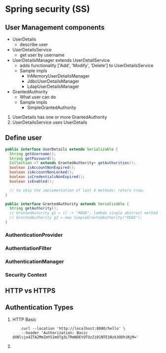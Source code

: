 # Spring security (SS)

## User Management components
- UserDetails
  - describe user
- UserDetailsService
  - get user by username
- UserDetailsManager extends UserDetailService
  - adds functionality ['Add', 'Modify', 'Delete'] to UserDetailsService
  - Sample impls
    - InMemoryUserDetailsManager
    - JdbcUserDetailsManager
    - LdapUserDetailsManager
- GrantedAuthority
  - What user can do
  - Sample impls
    - SimpleGrantedAuthority

1. UserDetails has one or more GrantedAuthority
2. UserDetailsService uses UserDetails

## Define user
```java
public interface UserDetails extends Serializable {
  String getUsername();
  String getPassword();
  Collection <? extends GrantedAuthority> getAuthorities();
  boolean isAccountNonExpired();
  boolean isAccountNonLocked();
  boolean isCredentialsNonExpired();
  boolean isEnabled();

  // to skip the implementation of last 4 methods; return true;
}

public interface GrantedAuthority extends Serializable {
  String getAuthority();
  // GrantedAutority g1 = () -> "READ"; lambda single abstract method feature
  // GrantedAuthority g2 = new SimpleGrantedAuthority("READ");
}

```


### AuthenticationProvider
### AuthentiationFilter
### AuthenticationManager
### Security Context
## HTTP vs HTTPS

## Authentication Types
1. HTTP Basic
    ```
        curl --location 'http://localhost:8080/hello' \
        --header 'Authorization: Basic dXNlcjo4ZTA2MmZmYS1mOTg3LTRmNDEtOTUzZi01NTE1Nzk3ODhiNjM='   
    ```
2. 



